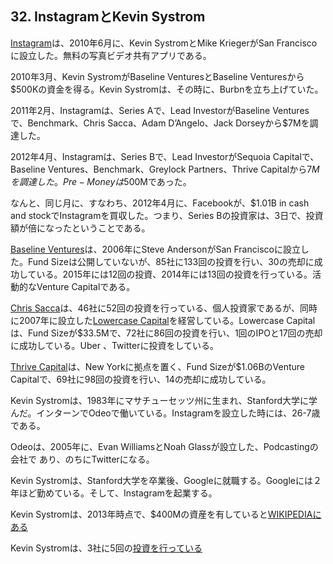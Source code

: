 ## 32. InstagramとKevin Systrom

[Instagram](https://www.instagram.com)は、2010年6月に、Kevin SystromとMike KriegerがSan Franciscoに設立した。無料の写真ビデオ共有アプリである。

2010年3月、Kevin SystromがBaseline VenturesとBaseline Venturesから$500Kの資金を得る。Kevin Systromは、その時に、Burbnを立ち上げていた。

2011年2月、Instagramは、Series Aで、Lead InvestorがBaseline Venturesで、Benchmark、Chris Sacca、Adam D’Angelo、Jack Dorseyから$7Mを調達した。

2012年4月、Instagramは、Series Bで、Lead InvestorがSequoia Capitalで、Baseline Ventures、Benchmark、Greylock Partners、Thrive Capitalから$7Mを調達した。Pre-Moneyは$500Mであった。

なんと、同じ月に、すなわち、2012年4月に、Facebookが、$1.01B in cash and stockでInstagramを買収した。つまり、Series Bの投資家は、3日で、投資額が倍になったということである。

[Baseline Ventures](http://www.baselinev.com)は、2006年にSteve AndersonがSan Franciscoに設立した。Fund Sizeは公開していないが、85社に133回の投資を行い、30の売却に成功している。2015年には12回の投資、2014年には13回の投資を行っている。活動的なVenture Capitalである。

[Chris Sacca](https://en.wikipedia.org/wiki/Chris_Sacca)は、46社に52回の投資を行っている、個人投資家であるが、同時に2007年に設立した[Lowercase Capital](http://lowercasecapital.com)を経営している。Lowercase Capital は、Fund Sizeが$33.5Mで、72社に86回の投資を行い、1回のIPOと17回の売却に成功している。Uber
、Twitterに投資をしている。

[Thrive Capital](http://www.thrivecap.com)は、New Yorkに拠点を置く、Fund Sizeが$1.06BのVenture Capitalで、69社に98回の投資を行い、14の売却に成功している。

Kevin Systromは、1983年にマサチューセッツ州に生まれ、Stanford大学に学んだ。インターンでOdeoで働いている。Instagramを設立した時には、26-7歳である。

Odeoは、2005年に、Evan WilliamsとNoah Glassが設立した、Podcastingの会社で あり、のちにTwitterになる。

Kevin Systromは、Stanford大学を卒業後、Googleに就職する。Googleには２年ほど勤めている。そして、Instagramを起業する。

Kevin Systromは、2013年時点で、$400Mの資産を有していると[WIKIPEDIAにある](https://en.wikipedia.org/wiki/Kevin_Systrom)

Kevin Systromは、3社に5回の[投資を行っている](https://www.crunchbase.com/person/kevin-systrom#/entity)
